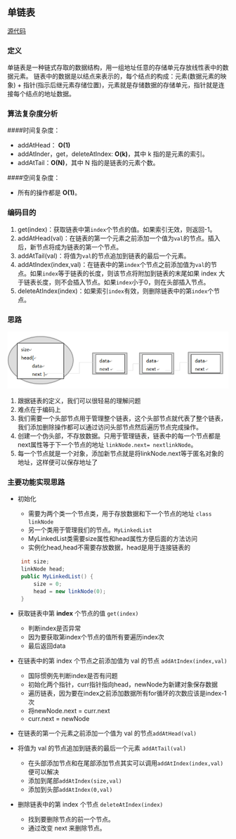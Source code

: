 ## 单链表

[源代码](../../src/dataStructure/SingleLinkedList)

### 定义
单链表是一种链式存取的数据结构，用一组地址任意的存储单元存放线性表中的数据元素。
链表中的数据是以结点来表示的，每个结点的构成：元素(数据元素的映象) + 指针(指示后继元素存储位置)，元素就是存储数据的存储单元，指针就是连接每个结点的地址数据。

### 算法复杂度分析

####时间复杂度：
* addAtHead： **O(1)**
* addAtInder，get，deleteAtIndex: **O(k)**，其中 k 指的是元素的索引。
* addAtTail：**O(N)**，其中 N 指的是链表的元素个数。

####空间复杂度：
  * 所有的操作都是 **O(1)**。



### 编码目的

1. get(index)：获取链表中第`index`个节点的值。如果索引无效，则返回-1。
2. addAtHead(val)：在链表的第一个元素之前添加一个值为`val`的节点。插入后，新节点将成为链表的第一个节点。
3. addAtTail(val)：将值为`val`的节点追加到链表的最后一个元素。
4. addAtIndex(index,val)：在链表中的第`index`个节点之前添加值为`val`的节点。如果`index`等于链表的长度，则该节点将附加到链表的末尾如果 index 大于链表长度，则不会插入节点。如果`index`小于0，则在头部插入节点。
5. deleteAtIndex(index)：如果索引`index`有效，则删除链表中的第`index`个节点。

### 思路
![SingleLinkedListP1](imageFile/SingleLinkedListP1.png)
1. 跟据链表的定义，我们可以很轻易的理解问题
2. 难点在于编码上
3. 我们需要一个头部节点用于管理整个链表，这个头部节点就代表了整个链表，我们添加删除操作都可以通过访问头部节点然后遍历节点完成操作。
4. 创建一个伪头部，不存放数据。只用于管理链表，链表中的每一个节点都是next属性等于下一个节点的地址 `linkNode.next= nextlinkNode`。
5. 每一个节点就是一个对象，添加新节点就是将linkNode.next等于匿名对象的地址，这样便可以保存地址了



### 主要功能实现思路
* 初始化
  * 需要为两个类一个节点类，用于存放数据和下一个节点的地址 `class linkNode`
  * 另一个类用于管理我们的节点。`MyLinkedList`
  * MyLinkedList类需要size属性和head属性方便后面的方法访问
  * 实例化head,head不需要存放数据，head是用于连接链表的
   ```java
    int size;
    linkNode head;
    public MyLinkedList() {
        size = 0;
        head = new linkNode(0);
    }
  ```

* 获取链表中第 **index** 个节点的值 `get(index)`
  * 判断index是否异常
  * 因为要获取第index个节点的值所有要遍历index次
  * 最后返回data
* 在链表中的第 index 个节点之前添加值为 val  的节点 `addAtIndex(index,val)`
  * 国际惯例先判断index是否有问题
  * 初始化两个指针，curr指针指向head，newNode为新建对象保存数据
  * 遍历链表，因为要在index之前添加数据所有for循环的次数应该是index-1次
  * 将newNode.next = curr.next
  * curr.next = newNode 
* 在链表的第一个元素之前添加一个值为 val 的节点`addAtHead(val)`
* 将值为 val 的节点追加到链表的最后一个元素 `addAtTail(val)`
  * 在头部添加节点和在尾部添加节点其实可以调用`addAtIndex(index,val)`便可以解决
  * 添加到尾部`addAtIndex(size,val)`
  * 添加到头部`addAtIndex(0,val)`
* 删除链表中的第 index 个节点 `deleteAtIndex(index)`
  * 找到要删除节点的前一个节点。
  * 通过改变 next 来删除节点。

